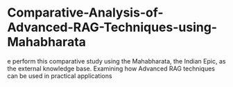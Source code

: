 # Comparative-Analysis-of-Advanced-RAG-Techniques-using-Mahabharata
e perform this comparative study using the Mahabharata, the Indian Epic, as the external knowledge base. Examining how Advanced RAG techniques can be used in practical applications
